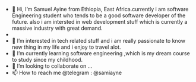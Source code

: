 - 👋 Hi, I’m Samuel Ayine from Ethiopia, East Africa.currently i am software Engineering student who tends to be a good software developer of the future. also i am intersted in web development stuff which is currently a massive industry with great demand.
- 
- 👀 I’m interested in tech related stuff and i am really passionate to know new thing in my life and i enjoy to travel alot.
- 🌱 I’m currently learning software engineering ,which is my dream course to study since my childhood.
- 💞️ I’m looking to collaborate on ...
- 📫 How to reach me @telegram : @samiayne

<!---
black-hero/black-hero is a ✨ special ✨ repository because its `README.md` (this file) appears on your GitHub profile.
You can click the Preview link to take a look at your changes.
--->
